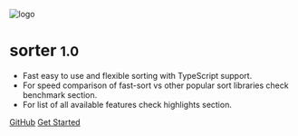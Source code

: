 ![logo](_media/forto-logo.svg)

# sorter <small>1.0</small>

- Fast easy to use and flexible sorting with TypeScript support. 
- For speed comparison of fast-sort vs other popular sort libraries check benchmark section. 
- For list of all available features check highlights section.


[GitHub](https://github.com/AkkiParekh007/Forto-sorter)
[Get Started](/installation)